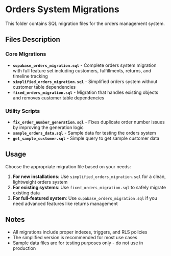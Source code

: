 # Orders System Migrations

This folder contains SQL migration files for the orders management system.

## Files Description

### Core Migrations
- **`supabase_orders_migration.sql`** - Complete orders system migration with full feature set including customers, fulfillments, returns, and timeline tracking
- **`simplified_orders_migration.sql`** - Simplified orders system without customer table dependencies
- **`fixed_orders_migration.sql`** - Migration that handles existing objects and removes customer table dependencies

### Utility Scripts
- **`fix_order_number_generation.sql`** - Fixes duplicate order number issues by improving the generation logic
- **`sample_orders_data.sql`** - Sample data for testing the orders system
- **`get_sample_customer.sql`** - Simple query to get sample customer data

## Usage

Choose the appropriate migration file based on your needs:

1. **For new installations**: Use `simplified_orders_migration.sql` for a clean, lightweight orders system
2. **For existing systems**: Use `fixed_orders_migration.sql` to safely migrate existing data
3. **For full-featured system**: Use `supabase_orders_migration.sql` if you need advanced features like returns management

## Notes

- All migrations include proper indexes, triggers, and RLS policies
- The simplified version is recommended for most use cases
- Sample data files are for testing purposes only - do not use in production
